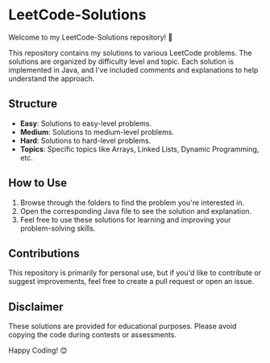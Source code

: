 # LeetCode-Solutions

Welcome to my LeetCode-Solutions repository! 🚀

This repository contains my solutions to various LeetCode problems. The solutions are organized by difficulty level and topic. Each solution is implemented in Java, and I've included comments and explanations to help understand the approach.

## Structure

- **Easy**: Solutions to easy-level problems.
- **Medium**: Solutions to medium-level problems.
- **Hard**: Solutions to hard-level problems.
- **Topics**: Specific topics like Arrays, Linked Lists, Dynamic Programming, etc.

## How to Use

1. Browse through the folders to find the problem you're interested in.
2. Open the corresponding Java file to see the solution and explanation.
3. Feel free to use these solutions for learning and improving your problem-solving skills.

## Contributions

This repository is primarily for personal use, but if you'd like to contribute or suggest improvements, feel free to create a pull request or open an issue.

## Disclaimer

These solutions are provided for educational purposes. Please avoid copying the code during contests or assessments.

Happy Coding! 😊

